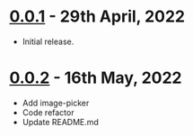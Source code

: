 # [0.0.1](https://github.com/SimformSolutionsPvtLtd/flutter_chatview/tree/0.0.1) - 29th April, 2022

* Initial release.

# [0.0.2](https://github.com/SimformSolutionsPvtLtd/flutter_chatview/tree/0.0.2) - 16th May, 2022

* Add image-picker
* Code refactor
* Update README.md
